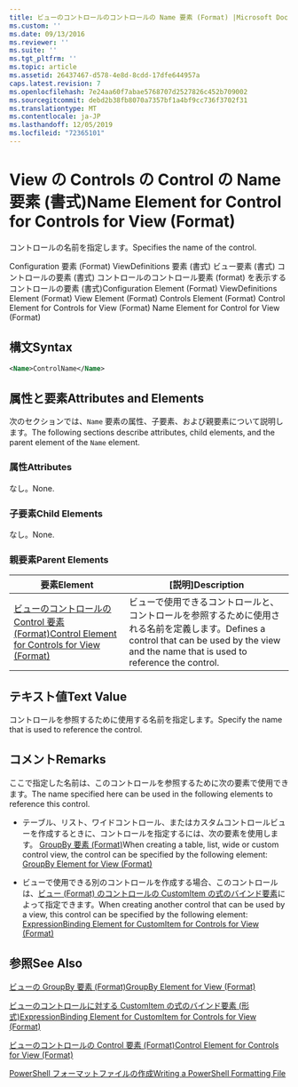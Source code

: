 ```yaml
---
title: ビューのコントロールのコントロールの Name 要素 (Format) |Microsoft Docs
ms.custom: ''
ms.date: 09/13/2016
ms.reviewer: ''
ms.suite: ''
ms.tgt_pltfrm: ''
ms.topic: article
ms.assetid: 26437467-d578-4e8d-8cdd-17dfe644957a
caps.latest.revision: 7
ms.openlocfilehash: 7e24aa60f7abae5768707d2527826c452b709002
ms.sourcegitcommit: debd2b38fb8070a7357bf1a4bf9cc736f3702f31
ms.translationtype: MT
ms.contentlocale: ja-JP
ms.lasthandoff: 12/05/2019
ms.locfileid: "72365101"
---
```

# <a name="name-element-for-control-for-controls-for-view-format"></a><span data-ttu-id="92705-102">View の Controls の Control の Name 要素 (書式)</span><span class="sxs-lookup"><span data-stu-id="92705-102">Name Element for Control for Controls for View (Format)</span></span>

<span data-ttu-id="92705-103">コントロールの名前を指定します。</span><span class="sxs-lookup"><span data-stu-id="92705-103">Specifies the name of the control.</span></span>

<span data-ttu-id="92705-104">Configuration 要素 (Format) ViewDefinitions 要素 (書式) ビュー要素 (書式) コントロールの要素 (書式) コントロールのコントロール要素 (format) を表示するコントロールの要素 (書式)</span><span class="sxs-lookup"><span data-stu-id="92705-104">Configuration Element (Format) ViewDefinitions Element (Format) View Element (Format) Controls Element (Format) Control Element for Controls for View (Format) Name Element for Control for View (Format)</span></span>

## <a name="syntax"></a><span data-ttu-id="92705-105">構文</span><span class="sxs-lookup"><span data-stu-id="92705-105">Syntax</span></span>

```xml
<Name>ControlName</Name>
```

## <a name="attributes-and-elements"></a><span data-ttu-id="92705-106">属性と要素</span><span class="sxs-lookup"><span data-stu-id="92705-106">Attributes and Elements</span></span>

<span data-ttu-id="92705-107">次のセクションでは、`Name` 要素の属性、子要素、および親要素について説明します。</span><span class="sxs-lookup"><span data-stu-id="92705-107">The following sections describe attributes, child elements, and the parent element of the `Name` element.</span></span>

### <a name="attributes"></a><span data-ttu-id="92705-108">属性</span><span class="sxs-lookup"><span data-stu-id="92705-108">Attributes</span></span>

<span data-ttu-id="92705-109">なし。</span><span class="sxs-lookup"><span data-stu-id="92705-109">None.</span></span>

### <a name="child-elements"></a><span data-ttu-id="92705-110">子要素</span><span class="sxs-lookup"><span data-stu-id="92705-110">Child Elements</span></span>

<span data-ttu-id="92705-111">なし。</span><span class="sxs-lookup"><span data-stu-id="92705-111">None.</span></span>

### <a name="parent-elements"></a><span data-ttu-id="92705-112">親要素</span><span class="sxs-lookup"><span data-stu-id="92705-112">Parent Elements</span></span>

|<span data-ttu-id="92705-113">要素</span><span class="sxs-lookup"><span data-stu-id="92705-113">Element</span></span>|<span data-ttu-id="92705-114">[説明]</span><span class="sxs-lookup"><span data-stu-id="92705-114">Description</span></span>|
|-------------|-----------------|
|[<span data-ttu-id="92705-115">ビューのコントロールの Control 要素 (Format)</span><span class="sxs-lookup"><span data-stu-id="92705-115">Control Element for Controls for View (Format)</span></span>](./control-element-for-controls-for-view-format.md)|<span data-ttu-id="92705-116">ビューで使用できるコントロールと、コントロールを参照するために使用される名前を定義します。</span><span class="sxs-lookup"><span data-stu-id="92705-116">Defines a control that can be used by the view and the name that is used to reference the control.</span></span>|

## <a name="text-value"></a><span data-ttu-id="92705-117">テキスト値</span><span class="sxs-lookup"><span data-stu-id="92705-117">Text Value</span></span>

<span data-ttu-id="92705-118">コントロールを参照するために使用する名前を指定します。</span><span class="sxs-lookup"><span data-stu-id="92705-118">Specify the name that is used to reference the control.</span></span>

## <a name="remarks"></a><span data-ttu-id="92705-119">コメント</span><span class="sxs-lookup"><span data-stu-id="92705-119">Remarks</span></span>

<span data-ttu-id="92705-120">ここで指定した名前は、このコントロールを参照するために次の要素で使用できます。</span><span class="sxs-lookup"><span data-stu-id="92705-120">The name specified here can be used in the following elements to reference this control.</span></span>

- <span data-ttu-id="92705-121">テーブル、リスト、ワイドコントロール、またはカスタムコントロールビューを作成するときに、コントロールを指定するには、次の要素を使用します。 [GroupBy 要素 (Format)](./groupby-element-for-view-format.md)</span><span class="sxs-lookup"><span data-stu-id="92705-121">When creating a table, list, wide or custom control view, the control can be specified by the following element: [GroupBy Element for View (Format)](./groupby-element-for-view-format.md)</span></span>

- <span data-ttu-id="92705-122">ビューで使用できる別のコントロールを作成する場合、このコントロールは、[ビュー (Format) のコントロールの CustomItem の式のバインド要素](./expressionbinding-element-for-customitem-for-controls-for-view-format.md)によって指定できます。</span><span class="sxs-lookup"><span data-stu-id="92705-122">When creating another control that can be used by a view, this control can be specified by the following element: [ExpressionBinding Element for CustomItem for Controls for View (Format)](./expressionbinding-element-for-customitem-for-controls-for-view-format.md)</span></span>

## <a name="see-also"></a><span data-ttu-id="92705-123">参照</span><span class="sxs-lookup"><span data-stu-id="92705-123">See Also</span></span>

[<span data-ttu-id="92705-124">ビューの GroupBy 要素 (Format)</span><span class="sxs-lookup"><span data-stu-id="92705-124">GroupBy Element for View (Format)</span></span>](./groupby-element-for-view-format.md)

[<span data-ttu-id="92705-125">ビューのコントロールに対する CustomItem の式のバインド要素 (形式)</span><span class="sxs-lookup"><span data-stu-id="92705-125">ExpressionBinding Element for CustomItem for Controls for View (Format)</span></span>](./expressionbinding-element-for-customitem-for-controls-for-view-format.md)

[<span data-ttu-id="92705-126">ビューのコントロールの Control 要素 (Format)</span><span class="sxs-lookup"><span data-stu-id="92705-126">Control Element for Controls for View (Format)</span></span>](./control-element-for-controls-for-view-format.md)

[<span data-ttu-id="92705-127">PowerShell フォーマットファイルの作成</span><span class="sxs-lookup"><span data-stu-id="92705-127">Writing a PowerShell Formatting File</span></span>](./writing-a-powershell-formatting-file.md)
